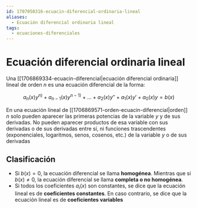 ```yaml
---
id: 1707050316-ecuacin-diferencial-ordinaria-lineal
aliases:
  - Ecuación diferencial ordinaria lineal
tags:
  - ecuaciones-diferenciales
---
```


# Ecuación diferencial ordinaria lineal
Una [[1706869334-ecuacin-diferencial|ecuación diferencial ordinaria]] lineal de orden $n$ es una ecuación diferencial de la forma: 

$$a_n(x)y^{n)}+a_{n-1}(x)y^{n-1)}+...+a_2(x)y''+a_1(x)y'+a_0(x)y=b(x)$$

En una ecuación lineal de [[1706869571-orden-ecuacin-diferencial|orden]] $n$ solo pueden aparecer las primeras potencias de la variable $y$ y de sus derivadas. No pueden aparecer productos de esa variable con sus derivadas o de sus derivadas entre sí, ni funciones trascendentes (exponenciales, logaritmos, senos, cosenos, etc.) de la variable $y$ o de sus derivadas

## Clasificación

- Si $b(x)=0$, la ecuación diferencial se llama **homogénea**. Mientras que si $b(x)\neq0$, la ecuación diferencial se llama **completa o no homogénea**.
- Si todos los coeficientes $a_i(x)$ son constantes, se dice que la ecuación lineal es de **coeficientes constantes**. En caso contrario, se dice que la ecuación lineal es de **coeficientes variables**
